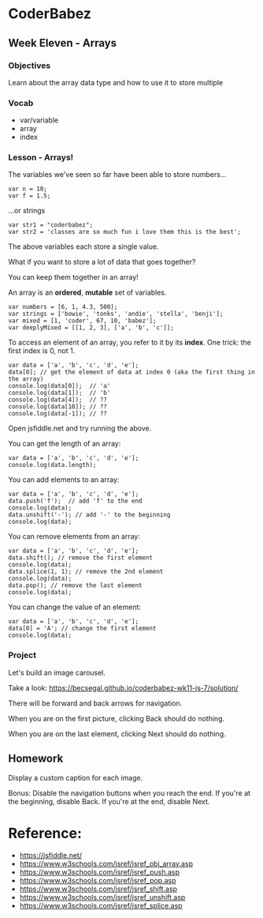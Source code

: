 # CoderBabez

##  Week Eleven - Arrays

### Objectives
Learn about the array data type and how to use it to store multiple

### Vocab
* var/variable
* array
* index

### Lesson - Arrays!

The variables we've seen so far have been able to store numbers...
```
var n = 10;
var f = 1.5;
```

...or strings
```
var str1 = "coderbabez";
var str2 = 'classes are so much fun i love them this is the best';
```

The above variables each store a single value.

What if you want to store a lot of data that goes together?

You can keep them together in an array!

An array is an **<span title='like pages in a book'>ordered</span>**, **<span title='e.g., can be changed. add stuff, remove stuff, update a single thing in the set, etc'>mutable<span>** set of variables.

```
var numbers = [6, 1, 4.3, 500];
var strings = ['bowie', 'tonks', 'andie', 'stella', 'benji'];
var mixed = [1, 'coder', 67, 10, 'babez'];
var deeplyMixed = [[1, 2, 3], ['a', 'b', 'c']];
```

To access an element of an array, you refer to it by its **<span title='reference to a position in the array'>index</span>**. One trick: the first index is 0, not 1.
```
var data = ['a', 'b', 'c', 'd', 'e'];
data[0]; // get the element of data at index 0 (aka the first thing in the array)
console.log(data[0]);  // 'a'
console.log(data[1]);  // 'b'
console.log(data[4]);  // ??
console.log(data[10]); // ??
console.log(data[-1]); // ??
```

Open jsfiddle.net and try running the above.

You can get the length of an array:
```
var data = ['a', 'b', 'c', 'd', 'e'];
console.log(data.length);
```

You can add elements to an array:
```
var data = ['a', 'b', 'c', 'd', 'e'];
data.push('f');  // add 'f' to the end
console.log(data);
data.unshift('-'); // add '-' to the beginning
console.log(data);
```

You can remove elements from an array:
```
var data = ['a', 'b', 'c', 'd', 'e'];
data.shift(); // remove the first element
console.log(data);
data.splice(1, 1); // remove the 2nd element
console.log(data);
data.pop(); // remove the last element
console.log(data);
```

You can change the value of an element:
```
var data = ['a', 'b', 'c', 'd', 'e'];
data[0] = 'A'; // change the first element
console.log(data);
```

### Project

Let's build an image carousel.

Take a look: https://becsegal.github.io/coderbabez-wk11-js-7/solution/

There will be forward and back arrows for navigation.

When you are on the first picture, clicking Back should do nothing.

When you are on the last element, clicking Next should do nothing.

## Homework

Display a custom caption for each image.

Bonus: Disable the navigation buttons when you reach the end. If you're at the beginning, disable Back. If you're at the end, disable Next.

# Reference:

* https://jsfiddle.net/
* https://www.w3schools.com/jsref/jsref_obj_array.asp
* https://www.w3schools.com/jsref/jsref_push.asp
* https://www.w3schools.com/jsref/jsref_pop.asp
* https://www.w3schools.com/jsref/jsref_shift.asp
* https://www.w3schools.com/jsref/jsref_unshift.asp
* https://www.w3schools.com/jsref/jsref_splice.asp
